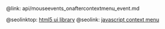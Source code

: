 @link: api/mouseevents_onaftercontextmenu_event.md

@seolinktop: [html5 ui library](https://webix.com)
@seolink: [javascript context menu](https://webix.com/widget/contextmenu/)